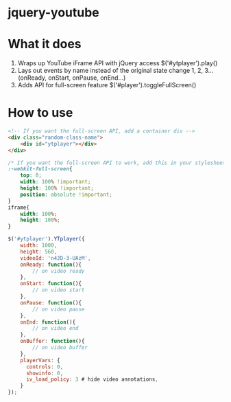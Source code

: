 # jquery-youtube

# What it does

1. Wraps up YouTube iFrame API with jQuery access $('#ytplayer').play()
2. Lays out events by name instead of the original state change 1, 2, 3... (onReady, onStart, onPause, onEnd...)
3. Adds API for full-screen feature $('#player').toggleFullScreen()

# How to use

```html
<!-- If you want the full-screen API, add a container div -->
<div class="random-class-name">
    <div id="ytplayer"></div>
</div>
```

```css
/* If you want the full-screen API to work, add this in your stylesheet: */
:-webkit-full-screen{
    top: 0;
    width: 100% !important;
    height: 100% !important;
    position: absolute !important;
}
iframe{
    width: 100%;
    height: 100%;
}
```


```javascript
$('#ytplayer').YTplayer({
    width: 1000,
    height: 560,
    videoId: 'n4JD-3-UAzM',
    onReady: function(){
        // on video ready
    },
    onStart: function(){
        // on video start
    },
    onPause: function(){
        // on video pause
    },
    onEnd: function(){
        // on video end
    },
    onBuffer: function(){
        // on video buffer
    },
    playerVars: {
      controls: 0,
      showinfo: 0,
      iv_load_policy: 3 # hide video annotations,
    }
});
```




